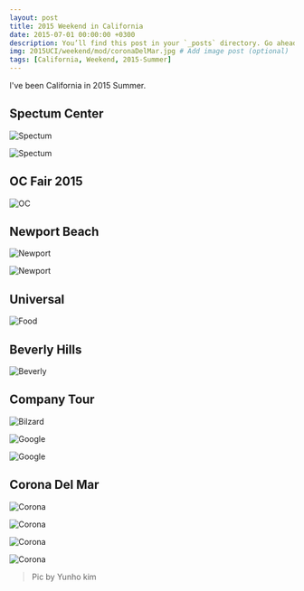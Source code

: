 ```yaml
---
layout: post
title: 2015 Weekend in California
date: 2015-07-01 00:00:00 +0300
description: You’ll find this post in your `_posts` directory. Go ahead and edit it and re-build the site to see your changes. # Add post description (optional)
img: 2015UCI/weekend/mod/coronaDelMar.jpg # Add image post (optional)
tags: [California, Weekend, 2015-Summer]
---
```


I've been California in 2015 Summer.

## Spectum Center
![Spectum]({{site.baseurl}}/assets/img/2015UCI/weekend/mod/spectrum.jpg)

![Spectum]({{site.baseurl}}/assets/img/2015UCI/weekend/mod/spectrum2.jpg)

## OC Fair 2015
![OC]({{site.baseurl}}/assets/img/2015UCI/weekend/mod/ocfair.jpg)

## Newport Beach
![Newport]({{site.baseurl}}/assets/img/2015UCI/weekend/mod/newportBeach.jpg)

![Newport]({{site.baseurl}}/assets/img/2015UCI/weekend/mod/newportBeach2.jpg)

## Universal
![Food]({{site.baseurl}}/assets/img/2015UCI/weekend/mod/universal.jpg)

## Beverly Hills
![Beverly]({{site.baseurl}}/assets/img/2015UCI/weekend/mod/beverlyHills.jpg)

## Company Tour
![Bilzard]({{site.baseurl}}/assets/img/2015UCI/weekend/mod/bilzard.jpg)

![Google]({{site.baseurl}}/assets/img/2015UCI/weekend/mod/google.jpg)

![Google]({{site.baseurl}}/assets/img/2015UCI/weekend/mod/google2.jpg)

## Corona Del Mar
![Corona]({{site.baseurl}}/assets/img/2015UCI/weekend/mod/coronaDelMar.jpg)

![Corona]({{site.baseurl}}/assets/img/2015UCI/weekend/mod/coronaDelMar2.jpg)

![Corona]({{site.baseurl}}/assets/img/2015UCI/weekend/mod/coronaDelMar3.jpg)

![Corona]({{site.baseurl}}/assets/img/2015UCI/weekend/mod/coronaDelMar4.jpeg)


> Pic by Yunho kim